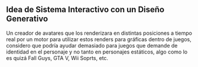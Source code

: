 ## Idea de Sistema Interactivo con un Diseño Generativo

Un creador de avatares que los renderizara en distintas posiciones a tiempo real por un motor para utilizar estos renders para gráficas dentro de juegos, considero que podría ayudar demasiado para juegos
que demande de identidad en el personaje y no tanto en personajes estáticos, algo como lo es quizá Fall Guys, GTA V, Wii Soprts, etc.

